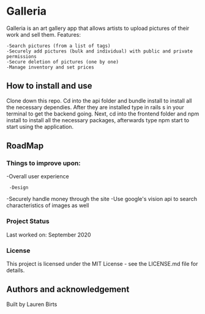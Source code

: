 # Galleria

Galleria is an art gallery app that allows artists to upload pictures of their work and sell them.
 Features:
 
    -Search pictures (from a list of tags)
    -Securely add pictures (bulk and individual) with public and private permissions
    -Secure deletion of pictures (one by one)
    -Manage inventory and set prices

## How to install and use

Clone down this repo. Cd into the api folder and bundle install to install all the necessary dependies. After they are installed type in rails s in your terminal to get the backend going. Next, cd into the frontend folder and npm install to install all the necessary packages, afterwards type npm start to start using the application.

## RoadMap

### Things to improve upon:

   -Overall user experience
   
     -Design
     
   -Securely handle money through the site
   -Use google's vision api to search characteristics of images as well

### Project Status

Last worked on: September 2020

### License
This project is licensed under the MIT License - see the LICENSE.md file for details.

## Authors and acknowledgement

Built by Lauren Birts
